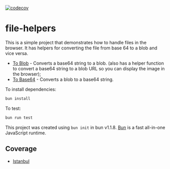[![codecov](https://codecov.io/gh/ickynavigator/file-helpers/graph/badge.svg?token=T3C3PSOFE2)](https://codecov.io/gh/ickynavigator/file-helpers)

# file-helpers

This is a simple project that demonstrates how to handle files in the browser. It has helpers for converting the file from base 64 to a blob and vice versa.

- [To Blob](./src/ToBlob.ts) - Converts a base64 string to a blob. (also has a helper function to convert a base64 string to a blob URL so you can display the image in the browser);
- [To Base64](./src/ToBase64.ts) - Converts a blob to a base64 string.

To install dependencies:

```bash
bun install
```

To test:

```bash
bun run test
```

This project was created using `bun init` in bun v1.1.8. [Bun](https://bun.sh) is a fast all-in-one JavaScript runtime.

## Coverage

- [Istanbul](https://ickynavigator.github.io/file-helpers/)
